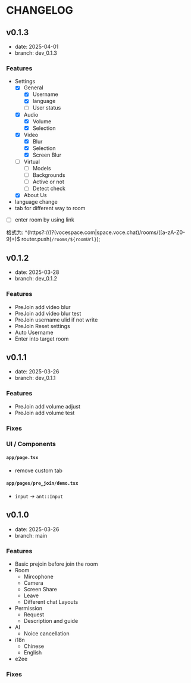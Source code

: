 # CHANGELOG

## v0.1.3

- date: 2025-04-01
- branch: dev_0.1.3

### Features

- Settings
  - [x] General
    - [x] Username
    - [x] language
    - [ ] User status
  - [x] Audio
    - [x] Volume
    - [x] Selection
  - [x] Video
    - [x] Blur
    - [x] Selection
    - [x] Screen Blur
  - [ ] Virtual
    - [ ] Models
    - [ ] Backgrounds
    - [ ] Active or not
    - [ ] Detect check
  - [x] About Us
- language change
- tab for different way to room
- [ ] enter room by using link


格式为: ^(https?:\/\/)?(vocespace.com|space.voce.chat)\/rooms\/([a-zA-Z0-9]+)$
router.push(`/rooms/${roomUrl}`);
## v0.1.2

- date: 2025-03-28
- branch: dev_0.1.2

### Features

- PreJoin add video blur
- PreJoin add video blur test
- PreJoin username ulid if not write
- PreJoin Reset settings
- Auto Username
- Enter into target room

## v0.1.1

- date: 2025-03-26
- branch: dev_0.1.1

### Features

- PreJoin add volume adjust
- PreJoin add volume test

### Fixes

### UI / Components

#### `app/page.tsx`

- remove custom tab

#### `app/pages/pre_join/demo.tsx`

- `input` -> `ant::Input`

## v0.1.0

- date: 2025-03-26
- branch: main

### Features

- Basic prejoin before join the room
- Room
  - Mircophone
  - Camera
  - Screen Share
  - Leave
  - Different chat Layouts
- Permission
  - Request
  - Description and guide
- AI
  - Noice cancellation
- i18n
  - Chinese
  - English
- e2ee

### Fixes